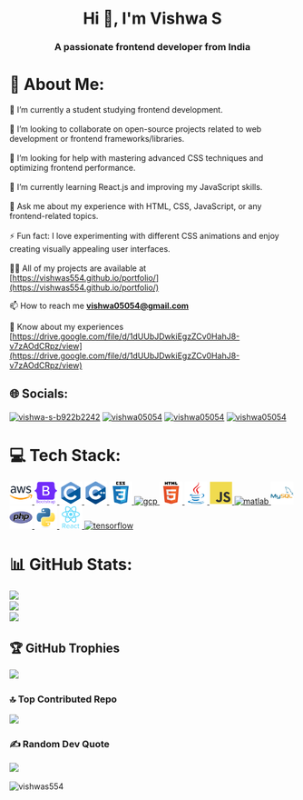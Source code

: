 <h1 align="center">Hi 👋, I'm Vishwa S</h1>
<h3 align="center">A passionate frontend developer from India</h3>


# 💫 About Me:
🔭 I’m currently a student studying frontend development.<br><br>👯 I’m looking to collaborate on open-source projects related to web development or frontend frameworks/libraries.<br><br>🤝 I’m looking for help with mastering advanced CSS techniques and optimizing frontend performance.<br><br>🌱 I’m currently learning React.js and improving my JavaScript skills.<br><br>💬 Ask me about my experience with HTML, CSS, JavaScript, or any frontend-related topics.<br><br>⚡ Fun fact: I love experimenting with different CSS animations and enjoy creating visually appealing user interfaces.<br><br>👨‍💻 All of my projects are available at [https://vishwas554.github.io/portfolio/](https://vishwas554.github.io/portfolio/)

📫 How to reach me **vishwa05054@gmail.com**

📄 Know about my experiences [https://drive.google.com/file/d/1dUUbJDwkiEgzZCv0HahJ8-v7zAOdCRpz/view](https://drive.google.com/file/d/1dUUbJDwkiEgzZCv0HahJ8-v7zAOdCRpz/view)


## 🌐 Socials:
<p align="left">
<a href="https://linkedin.com/in/vishwa-s-b922b2242" target="blank"><img align="center" src="https://raw.githubusercontent.com/rahuldkjain/github-profile-readme-generator/master/src/images/icons/Social/linked-in-alt.svg" alt="vishwa-s-b922b2242" height="30" width="40" /></a>
<a href="https://kaggle.com/vishwa05054" target="blank"><img align="center" src="https://raw.githubusercontent.com/rahuldkjain/github-profile-readme-generator/master/src/images/icons/Social/kaggle.svg" alt="vishwa05054" height="30" width="40" /></a>
<a href="https://www.hackerrank.com/vishwa05054" target="blank"><img align="center" src="https://raw.githubusercontent.com/rahuldkjain/github-profile-readme-generator/master/src/images/icons/Social/hackerrank.svg" alt="vishwa05054" height="30" width="40" /></a>
<a href="https://www.leetcode.com/vishwa05054" target="blank"><img align="center" src="https://raw.githubusercontent.com/rahuldkjain/github-profile-readme-generator/master/src/images/icons/Social/leet-code.svg" alt="vishwa05054" height="30" width="40" /></a>
</p>

# 💻 Tech Stack:
<p align="left"> <a href="https://aws.amazon.com" target="_blank" rel="noreferrer"> <img src="https://raw.githubusercontent.com/devicons/devicon/master/icons/amazonwebservices/amazonwebservices-original-wordmark.svg" alt="aws" width="40" height="40"/> </a> <a href="https://getbootstrap.com" target="_blank" rel="noreferrer"> <img src="https://raw.githubusercontent.com/devicons/devicon/master/icons/bootstrap/bootstrap-plain-wordmark.svg" alt="bootstrap" width="40" height="40"/> </a> <a href="https://www.cprogramming.com/" target="_blank" rel="noreferrer"> <img src="https://raw.githubusercontent.com/devicons/devicon/master/icons/c/c-original.svg" alt="c" width="40" height="40"/> </a> <a href="https://www.w3schools.com/cpp/" target="_blank" rel="noreferrer"> <img src="https://raw.githubusercontent.com/devicons/devicon/master/icons/cplusplus/cplusplus-original.svg" alt="cplusplus" width="40" height="40"/> </a> <a href="https://www.w3schools.com/css/" target="_blank" rel="noreferrer"> <img src="https://raw.githubusercontent.com/devicons/devicon/master/icons/css3/css3-original-wordmark.svg" alt="css3" width="40" height="40"/> </a> <a href="https://cloud.google.com" target="_blank" rel="noreferrer"> <img src="https://www.vectorlogo.zone/logos/google_cloud/google_cloud-icon.svg" alt="gcp" width="40" height="40"/> </a> <a href="https://www.w3.org/html/" target="_blank" rel="noreferrer"> <img src="https://raw.githubusercontent.com/devicons/devicon/master/icons/html5/html5-original-wordmark.svg" alt="html5" width="40" height="40"/> </a> <a href="https://www.java.com" target="_blank" rel="noreferrer"> <img src="https://raw.githubusercontent.com/devicons/devicon/master/icons/java/java-original.svg" alt="java" width="40" height="40"/> </a> <a href="https://developer.mozilla.org/en-US/docs/Web/JavaScript" target="_blank" rel="noreferrer"> <img src="https://raw.githubusercontent.com/devicons/devicon/master/icons/javascript/javascript-original.svg" alt="javascript" width="40" height="40"/> </a> <a href="https://www.mathworks.com/" target="_blank" rel="noreferrer"> <img src="https://upload.wikimedia.org/wikipedia/commons/2/21/Matlab_Logo.png" alt="matlab" width="40" height="40"/> </a> <a href="https://www.mysql.com/" target="_blank" rel="noreferrer"> <img src="https://raw.githubusercontent.com/devicons/devicon/master/icons/mysql/mysql-original-wordmark.svg" alt="mysql" width="40" height="40"/> </a> <a href="https://www.php.net" target="_blank" rel="noreferrer"> <img src="https://raw.githubusercontent.com/devicons/devicon/master/icons/php/php-original.svg" alt="php" width="40" height="40"/> </a> <a href="https://www.python.org" target="_blank" rel="noreferrer"> <img src="https://raw.githubusercontent.com/devicons/devicon/master/icons/python/python-original.svg" alt="python" width="40" height="40"/> </a> <a href="https://reactjs.org/" target="_blank" rel="noreferrer"> <img src="https://raw.githubusercontent.com/devicons/devicon/master/icons/react/react-original-wordmark.svg" alt="react" width="40" height="40"/> </a> <a href="https://www.tensorflow.org" target="_blank" rel="noreferrer"> <img src="https://www.vectorlogo.zone/logos/tensorflow/tensorflow-icon.svg" alt="tensorflow" width="40" height="40"/> </a> </p>

# 📊 GitHub Stats:
![](https://github-readme-stats.vercel.app/api?username=VishwaS554&theme=blue-green&hide_border=false&include_all_commits=true&count_private=true)<br/>
![](https://github-readme-streak-stats.herokuapp.com/?user=VishwaS554&theme=blue-green&hide_border=false)<br/>
![](https://github-readme-stats.vercel.app/api/top-langs/?username=VishwaS554&theme=blue-green&hide_border=false&include_all_commits=true&count_private=true&layout=compact)

## 🏆 GitHub Trophies
![](https://github-profile-trophy.vercel.app/?username=VishwaS554&theme=onestar&no-frame=true&no-bg=false&margin-w=4)

### 🔝 Top Contributed Repo
![](https://github-contributor-stats.vercel.app/api?username=VishwaS554&limit=5&theme=dark&combine_all_yearly_contributions=true)

### ✍️ Random Dev Quote
![](https://quotes-github-readme.vercel.app/api?type=horizontal&theme=light)

<p align="left"> <img src="https://komarev.com/ghpvc/?username=vishwas554&label=Profile%20views&color=0e75b6&style=flat" alt="vishwas554" /> </p>

